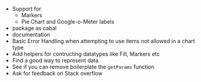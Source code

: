 * Support for
  - Markers
  - Pie Chart and Google-o-Meter labels
* package as cabal
* documentation
* Basic Error Handling when attempting to use items not allowed in a chart type
* Add helpers for contructing datatypes like Fill, Markers etc
* Find a good way to represent data
* See if you can remove boilerplate the `getParams` function
* Ask for feedback on Stack overflow